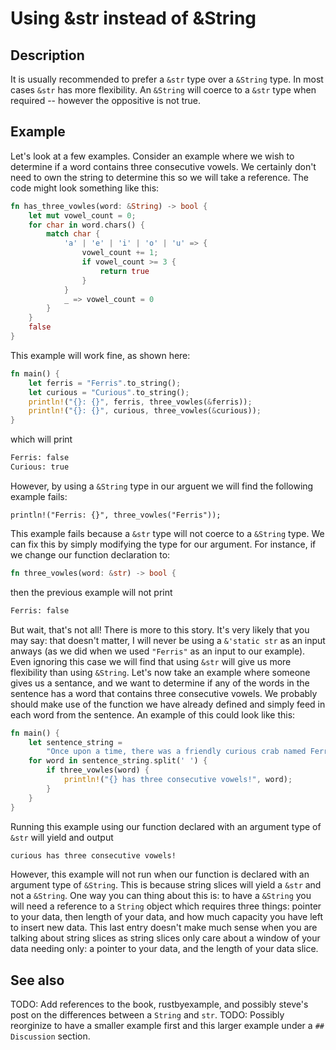# Using &str instead of &String

## Description

It is usually recommended to prefer a `&str` type over a `&String` type.  In most cases `&str` has more flexibility.  An `&String` will coerce to a `&str` type when required -- however the oppositive is not true.  

## Example

Let's look at a few examples.  Consider an example where we wish to determine if a word contains three consecutive vowels.  We certainly don't need to own the string to determine this so we will take a reference.  The code might look something like this:

``` rust
fn has_three_vowles(word: &String) -> bool {
    let mut vowel_count = 0;
    for char in word.chars() {
        match char {
            'a' | 'e' | 'i' | 'o' | 'u' => {
                vowel_count += 1;
                if vowel_count >= 3 {
                    return true
                }
            }
            _ => vowel_count = 0
        }
    }
    false
}
```

This example will work fine, as shown here:

``` rust
fn main() {
    let ferris = "Ferris".to_string();
    let curious = "Curious".to_string();
    println!("{}: {}", ferris, three_vowles(&ferris));
    println!("{}: {}", curious, three_vowles(&curious));
}
```

which will print

``` bash
Ferris: false
Curious: true
```

However, by using a `&String` type in our arguent we will find the following example fails:

``` 
println!("Ferris: {}", three_vowles("Ferris"));
```

This example fails because a `&str` type will not coerce to a `&String` type.  We can fix this by simply modifying the type for our argument.  For instance, if we change our function declaration to:

``` rust
fn three_vowles(word: &str) -> bool {
```

then the previous example will not print

``` bash
Ferris: false
```

But wait, that's not all!  There is more to this story.  It's very likely that you may say: that doesn't matter, I will never be using a `&'static str` as an input anways (as we did when we used `"Ferris"` as an input to our example).  Even ignoring this case we will find that using `&str` will give us more flexibility than using `&String`.  Let's now take an example where someone gives us a sentance, and we want to determine if any of the words in the sentence has a word that contains three consecutive vowels.  We probably should make use of the function we have already defined and simply feed in each word from the sentence.  An example of this could look like this:

``` rust
fn main() {
    let sentence_string = 
        "Once upon a time, there was a friendly curious crab named Ferris".to_string();
    for word in sentence_string.split(' ') {
        if three_vowles(word) {
            println!("{} has three consecutive vowels!", word);
        }
    }
}
```

Running this example using our function declared with an argument type of `&str` will yield and output

``` bash
curious has three consecutive vowels!
```

However, this example will not run when our function is declared with an argument type of `&String`.  This is because string slices will yield a `&str` and not a `&String`.  One way you can thing about this is: to have a `&String` you will need a reference to a `String` object which requires three things: pointer to your data, then length of your data, and how much capacity you have left to insert new data.  This last entry doesn't make much sense when you are talking about string slices as string slices only care about a window of your data needing only: a pointer to your data, and the length of your data slice.

## See also

TODO: Add references to the book, rustbyexample, and possibly steve's post on the differences between a `String` and `str`.
TODO: Possibly reorginize to have a smaller example first and this larger example under a `## Discussion` section.
